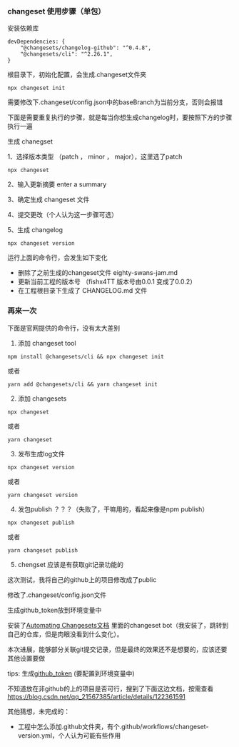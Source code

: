 ### changeset 使用步骤（单包）
安装依赖库
```
devDependencies: {
    "@changesets/changelog-github": "^0.4.8",
    "@changesets/cli": "^2.26.1",
}
```


根目录下，初始化配置，会生成.changeset文件夹
```
npx changeset init
```

需要修改下.changeset/config.json中的baseBranch为当前分支，否则会报错

下面是需要重复执行的步骤，就是每当你想生成changelog时，要按照下方的步骤执行一遍

生成 chanegset

1、选择版本类型 （patch ， minor ，  major），这里选了patch
```
npx changeset
```

2、输入更新摘要 enter a summary

3、确定生成 changeset 文件

4、提交更改（个人认为这一步骤可选）

5、生成 changelog
```
npx changeset version
```
运行上面的命令行，会发生如下变化
- 删除了之前生成的changeset文件 eighty-swans-jam.md
- 更新当前工程的版本号 （fishx4TT 版本号由0.0.1 变成了0.0.2）
- 在工程根目录下生成了 CHANGELOG.md 文件


### 再来一次
下面是官网提供的命令行，没有太大差别

1. 添加 changeset tool
```
npm install @changesets/cli && npx changeset init
```
或者
```
yarn add @changesets/cli && yarn changeset init
```

2. 添加 changesets
```
npx changeset
```
或者
```
yarn changeset
```

3. 发布生成log文件
```
npx changeset version
```
或者
```
yarn changeset version
```

4. 发包publish ？？？（失败了，干嘛用的，看起来像是npm publish）
```
npx changeset publish
```
或者
```
yarn changeset publish
```

5. chengset 应该是有获取git记录功能的

这次测试，我将自己的github上的项目修改成了public

修改了.changeset/config.json文件

生成github_token放到环境变量中

安装了[Automating Changesets文档](!https://github.com/changesets/changesets/blob/main/docs/automating-changesets.md#recommended-automation-flow) 里面的changeset bot（我安装了，跳转到自己的仓库，但是肉眼没看到什么变化）。

本次进展，能够部分关联git提交记录，但是最终的效果还不是想要的，应该还要其他设置要做

tips: 生成[github_token](!https://link.zhihu.com/?target=https%3A//github.com/settings/tokens/new)  (要配置到环境变量中)

不知道放在非github的上的项目是否可行，搜到了下面这边文档，按需查看
https://blog.csdn.net/qq_21567385/article/details/122361591



其他猜想，未完成的： 
- 工程中怎么添加.github文件夹，有个.github/workflows/changeset-version.yml，个人认为可能有些作用

